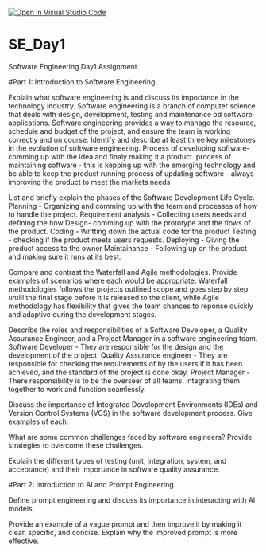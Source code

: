 [![Open in Visual Studio Code](https://classroom.github.com/assets/open-in-vscode-2e0aaae1b6195c2367325f4f02e2d04e9abb55f0b24a779b69b11b9e10269abc.svg)](https://classroom.github.com/online_ide?assignment_repo_id=15569500&assignment_repo_type=AssignmentRepo)
# SE_Day1
Software Engineering Day1 Assignment

#Part 1: Introduction to Software Engineering

Explain what software engineering is and discuss its importance in the technology industry.
Software engineering is a branch of computer science that deals with design, development, testing and maintenance od software applications.
Software engineering provides a way to manage the resource, schedule and budget of the project, and ensure the team is working correctly and on course.
Identify and describe at least three key milestones in the evolution of software engineering.
Process of developing software- comming up with the idea and finaly making it a product.
process of maintaining software - this is kepping up with the emerging technology and be able to keep the product running
process of updating software - always improving the product to meet the markets needs

List and briefly explain the phases of the Software Development Life Cycle.
Planning - Organizing and comming up with the team and processes of how to handle the project.
Requirement analysis - Collecting users needs and defining the how 
Design- comming up with the prototype and the flows of the product.
Coding - Writting down the actual code for the product
Testing - checking if the product meets users requests. 
Deploying - Giving the product access to the owner
Maintainance - Following up on the product and making sure it runs at its best.

Compare and contrast the Waterfall and Agile methodologies. Provide examples of scenarios where each would be appropriate.
Waterfall methodologies follows the projects outlined scope and goes step by step untill the final stage before it is released to the client, while Agile methodology has flexibility that gives the team chances to reponse quickly and adaptive during the development stages.

Describe the roles and responsibilities of a Software Developer, a Quality Assurance Engineer, and a Project Manager in a software engineering team.
Software Developer - They are responsible for the design and the development of the project.
Quality Assurance engineer - They are responsible for checking the requirements of by the users if it has been achieved, and the standard of the project is done okay.
Project Manager - There responsibility is to be the overseer of all teams, integrating them together to work and function seamlessly. 


Discuss the importance of Integrated Development Environments (IDEs) and Version Control Systems (VCS) in the software development process. Give examples of each.


What are some common challenges faced by software engineers? Provide strategies to overcome these challenges.


Explain the different types of testing (unit, integration, system, and acceptance) and their importance in software quality assurance.


#Part 2: Introduction to AI and Prompt Engineering


Define prompt engineering and discuss its importance in interacting with AI models.


Provide an example of a vague prompt and then improve it by making it clear, specific, and concise. Explain why the improved prompt is more effective.
